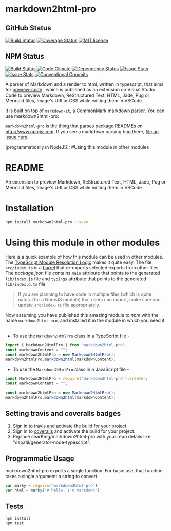# markdown2html-pro
## GitHub Status
[![Build Status](https://travis-ci.org/searKing/markdown2html-pro.svg?branch=master)](https://travis-ci.org/searKing/markdown2html-pro.svg?branch=master)
[![Coverage Status](https://coveralls.io/repos/github/searKing/markdown2html-pro/badge.svg?branch=master)](https://coveralls.io/github/searKing/markdown2html-pro?branch=master)
[![MIT license](http://img.shields.io/badge/license-MIT-brightgreen.svg)](http://opensource.org/licenses/MIT)

## NPM Status
[![Build Status](https://travis-ci.org/npm/markdown2html-pro.svg?branch=master)](https://travis-ci.org/npm/markdown2html-pro)
[![Code Climate](https://codeclimate.com/github/npm/markdown2html-pro/badges/gpa.svg)](https://codeclimate.com/github/npm/markdown2html-pro)
[![Dependency Status](https://david-dm.org/npm/markdown2html-pro.svg)](https://david-dm.org/npm/markdown2html-pro)
[![Issue Stats](http://issuestats.com/github/npm/markdown2html-pro/badge/pr)](http://issuestats.com/github/npm/markdown2html-pro)
[![Issue Stats](http://issuestats.com/github/npm/markdown2html-pro/badge/issue)](http://issuestats.com/github/npm/markdown2html-pro)
[![Conventional Commits](https://img.shields.io/badge/Conventional%20Commits-1.0.0-yellow.svg)](https://conventionalcommits.org)

A parser of Markdown and a render to html, written in typescript, that aims for [preview-code](https://github.com/searKing/preview-vscode) , which is published as an extension on Visual Studio Code to preview Markdown, ReStructured Text, HTML, Jade, Pug or Mermaid files, Image's URI or CSS while editing them in VSCode.

It is built on top of [`markdown-it`],
a [CommonMark] markdown parser. You can use markdown2html-pro:

`markdown2html-pro` is the thing that parses package READMEs on
http://www.npmjs.com. If you see a markdown parsing bug there,
[file an issue here]!

[file an issue here]: https://github.com/searKing/markdown2html-pro/issues
[GitHub-style markdown]: https://help.github.com/articles/basic-writing-and-formatting-syntax/
[CommonMark]: http://spec.commonmark.org/
[`markdown-it`]: https://github.com/markdown-it/markdown-it
[programmatically in NodeJS]: #Using this module in other modules

# README

An extension to preview Markdown, ReStructured Text, HTML, Jade, Pug or Mermaid files, Image's URI or CSS while editing them in VSCode

# Installation

```sh
npm install markdown2html-pro --save
```

# Using this module in other modules

Here is a quick example of how this module can be used in other modules. The [TypeScript Module Resolution Logic](https://www.typescriptlang.org/docs/handbook/module-resolution.html) makes it quite easy. The file `src/index.ts` is a [barrel](https://basarat.gitbooks.io/typescript/content/docs/tips/barrel.html) that re-exports selected exports from other files. The _package.json_ file contains `main` attribute that points to the generated `lib/index.js` file and `typings` attribute that points to the generated `lib/index.d.ts` file.

> If you are planning to have code in multiple files (which is quite natural for a NodeJS module) that users can import, make sure you update `src/index.ts` file appropriately.

Now assuming you have published this amazing module to _npm_ with the name `markdown2html-pro`, and installed it in the module in which you need it -

- To use the `Markdown2HtmlPro` class in a TypeScript file -

```ts
import { Markdown2HtmlPro } from "markdown2html-pro";
const markdownContent = "";
const markdown2htmlPro = new Markdown2HtmlPro();
markdown2htmlPro.markdown2html(markdownContent);
```

- To use the `Markdown2HtmlPro` class in a JavaScript file -

```js
const Markdown2HtmlPro = require('markdown2html-pro').Greeter;
const markdownContent = "";

const markdown2htmlPro = new Markdown2HtmlPro();
markdown2htmlPro.markdown2html(markdownContent);
```

## Setting travis and coveralls badges
1. Sign in to [travis](https://travis-ci.org/) and activate the build for your project.
2. Sign in to [coveralls](https://coveralls.io/) and activate the build for your project.
3. Replace searKing/markdown2html-pro with your repo details like: "ospatil/generator-node-typescript".


## Programmatic Usage

markdown2html-pro exports a single function. For basic use, that function
takes a single argument: a string to convert.

```js
var marky = require("markdown2html-pro")
var html = marky("# hello, I'm markdown")
```

## Tests

```sh
npm install
npm test
```